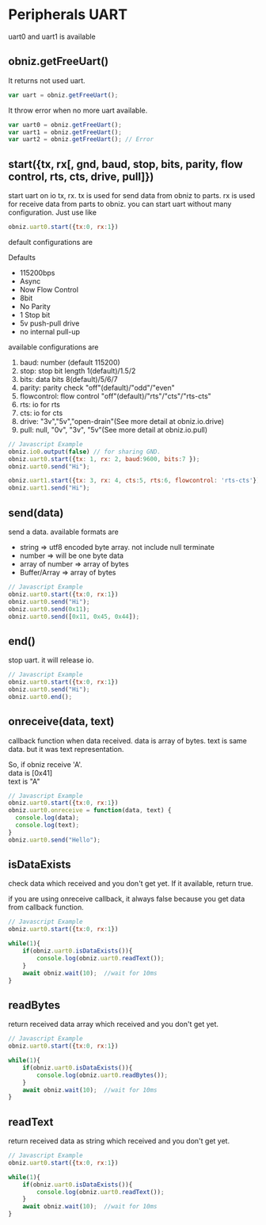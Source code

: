 # Peripherals UART
uart0 and uart1 is available

## obniz.getFreeUart()
It returns not used uart.
```javascript
var uart = obniz.getFreeUart();
```
It throw error when no more uart available.
```javascript
var uart0 = obniz.getFreeUart();
var uart1 = obniz.getFreeUart();
var uart2 = obniz.getFreeUart(); // Error
```

## start({tx, rx[, gnd, baud, stop, bits, parity, flow control, rts, cts, drive, pull]})
start uart on io tx, rx.
tx is used for send data from obniz to parts.
rx is used for receive data from parts to obniz.
you can start uart without many configuration. Just use like
```javascript
obniz.uart0.start({tx:0, rx:1})
```
default configurations are

Defaults
- 115200bps
- Async
- Now Flow Control
- 8bit
- No Parity
- 1 Stop bit
- 5v push-pull drive
- no internal pull-up

available configurations are

1. baud: number (default 115200)
2. stop: stop bit length 1(default)/1.5/2
3. bits: data bits 8(default)/5/6/7
4. parity: parity check "off"(default)/"odd"/"even"
5. flowcontrol: flow control "off"(default)/"rts"/"cts"/"rts-cts"
6. rts: io for rts
7. cts: io for cts
8. drive:  "3v","5v","open-drain"(See more detail at obniz.io.drive)
9. pull: null, "0v", "3v", "5v"(See more detail at obniz.io.pull)

```Javascript
// Javascript Example
obniz.io0.output(false) // for sharing GND.
obniz.uart0.start({tx: 1, rx: 2, baud:9600, bits:7 });
obniz.uart0.send("Hi");

obniz.uart1.start({tx: 3, rx: 4, cts:5, rts:6, flowcontrol: 'rts-cts'});
obniz.uart1.send("Hi");
```

## send(data)
send a data.
available formats are

- string => utf8 encoded byte array. not include null terminate
- number => will be one byte data
- array of number => array of bytes
- Buffer/Array => array of bytes

```Javascript
// Javascript Example
obniz.uart0.start({tx:0, rx:1})
obniz.uart0.send("Hi");
obniz.uart0.send(0x11);
obniz.uart0.send([0x11, 0x45, 0x44]);
```
## end()
stop uart. it will release io.

```Javascript
// Javascript Example
obniz.uart0.start({tx:0, rx:1})
obniz.uart0.send("Hi");
obniz.uart0.end();
```
## onreceive(data, text)
callback function when data received.
data is array of bytes.
text is same data. but it was text representation.

So, if obniz receive 'A'.  
data is [0x41]  
text is "A"  

```Javascript
// Javascript Example
obniz.uart0.start({tx:0, rx:1})
obniz.uart0.onreceive = function(data, text) {
  console.log(data);
  console.log(text);
}
obniz.uart0.send("Hello");
```

## isDataExists
check data  which received and you don't get yet.
If it available, return true. 

if you are using onreceive callback, it always false because you get data from callback function.


```Javascript
// Javascript Example
obniz.uart0.start({tx:0, rx:1})

while(1){
    if(obniz.uart0.isDataExists()){
        console.log(obniz.uart0.readText());
    }
    await obniz.wait(10);  //wait for 10ms
}
```

## readBytes
return received data array which received and you don't get yet.

```Javascript
// Javascript Example
obniz.uart0.start({tx:0, rx:1})

while(1){
    if(obniz.uart0.isDataExists()){
        console.log(obniz.uart0.readBytes());
    }
    await obniz.wait(10);  //wait for 10ms
}
```

## readText
return received data as string which received and you don't get yet.


```Javascript
// Javascript Example
obniz.uart0.start({tx:0, rx:1})

while(1){
    if(obniz.uart0.isDataExists()){
        console.log(obniz.uart0.readText());
    }
    await obniz.wait(10);  //wait for 10ms
}
```